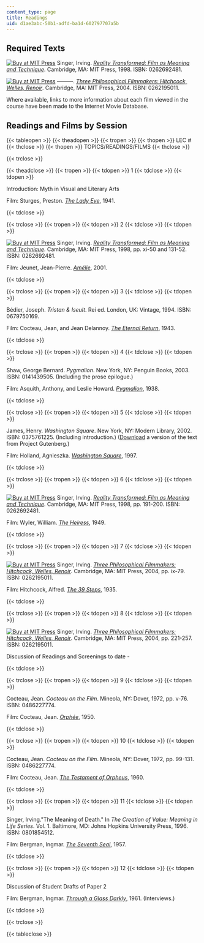```yaml
---
content_type: page
title: Readings
uid: d1ae3abc-50b1-adfd-ba1d-602797707a5b
---
```


Required Texts
--------------

[![Buy at MIT Press](/images/mp_logo.gif)](https://mitpress.mit.edu/books/reality-transformed) Singer, Irving. [_Reality Transformed: Film as Meaning and Technique_](https://mitpress.mit.edu/books/reality-transformed). Cambridge, MA: MIT Press, 1998. ISBN: 0262692481.

[![Buy at MIT Press](/images/mp_logo.gif)](https://mitpress.mit.edu/books/three-philosophical-filmmakers) ———. [_Three Philosophical Filmmakers: Hitchcock, Welles, Renoir_](https://mitpress.mit.edu/books/three-philosophical-filmmakers). Cambridge, MA: MIT Press, 2004. ISBN: 0262195011.

Where available, links to more information about each film viewed in the course have been made to the Internet Movie Database.

Readings and Films by Session
-----------------------------

{{< tableopen >}}
{{< theadopen >}}
{{< tropen >}}
{{< thopen >}}
LEC #
{{< thclose >}}
{{< thopen >}}
TOPICS/READINGS/FILMS
{{< thclose >}}

{{< trclose >}}

{{< theadclose >}}
{{< tropen >}}
{{< tdopen >}}
1
{{< tdclose >}}
{{< tdopen >}}


Introduction: Myth in Visual and Literary Arts

Film: Sturges, Preston. [_The Lady Eve_](http://www.imdb.com/title/tt0033804/), 1941.


{{< tdclose >}}

{{< trclose >}}
{{< tropen >}}
{{< tdopen >}}
2
{{< tdclose >}}
{{< tdopen >}}


[![Buy at MIT Press](/images/mp_logo.gif)](https://mitpress.mit.edu/books/reality-transformed) Singer, Irving. [_Reality Transformed: Film as Meaning and Technique_](https://mitpress.mit.edu/books/reality-transformed). Cambridge, MA: MIT Press, 1998, pp. xi-50 and 131-52. ISBN: 0262692481.

Film: Jeunet, Jean-Pierre. [_Amélie_](http://www.imdb.com/title/tt0211915/), 2001.


{{< tdclose >}}

{{< trclose >}}
{{< tropen >}}
{{< tdopen >}}
3
{{< tdclose >}}
{{< tdopen >}}


Bédier, Joseph. _Tristan & Iseult_. Rei ed. London, UK: Vintage, 1994. ISBN: 0679750169.

Film: Cocteau, Jean, and Jean Delannoy. [_The Eternal Return_](http://www.imdb.com/title/tt0036566/), 1943.


{{< tdclose >}}

{{< trclose >}}
{{< tropen >}}
{{< tdopen >}}
4
{{< tdclose >}}
{{< tdopen >}}


Shaw, George Bernard. _Pygmalion_. New York, NY: Penguin Books, 2003. ISBN: 0141439505. (Including the prose epilogue.)

Film: Asquith, Anthony, and Leslie Howard. [_Pygmalion_](http://www.imdb.com/title/tt0030637/), 1938.


{{< tdclose >}}

{{< trclose >}}
{{< tropen >}}
{{< tdopen >}}
5
{{< tdclose >}}
{{< tdopen >}}


James, Henry. _Washington Square_. New York, NY: Modern Library, 2002. ISBN: 0375761225. (Including introduction.) ([Download](http://www.gutenberg.org/etext/2870) a version of the text from Project Gutenberg.)

Film: Holland, Agnieszka. [_Washington Square_](http://www.imdb.com/title/tt0120481/), 1997.


{{< tdclose >}}

{{< trclose >}}
{{< tropen >}}
{{< tdopen >}}
6
{{< tdclose >}}
{{< tdopen >}}


[![Buy at MIT Press](/images/mp_logo.gif)](https://mitpress.mit.edu/books/reality-transformed) Singer, Irving. [_Reality Transformed: Film as Meaning and Technique_](https://mitpress.mit.edu/books/reality-transformed). Cambridge, MA: MIT Press, 1998, pp. 191-200. ISBN: 0262692481.

Film: Wyler, William. [_The Heiress_](http://www.imdb.com/title/tt0041452/), 1949.


{{< tdclose >}}

{{< trclose >}}
{{< tropen >}}
{{< tdopen >}}
7
{{< tdclose >}}
{{< tdopen >}}


[![Buy at MIT Press](/images/mp_logo.gif)](https://mitpress.mit.edu/books/three-philosophical-filmmakers) Singer, Irving. [_Three Philosophical Filmmakers: Hitchcock, Welles, Renoir_](https://mitpress.mit.edu/books/three-philosophical-filmmakers). Cambridge, MA: MIT Press, 2004, pp. ix-79. ISBN: 0262195011.

Film: Hitchcock, Alfred. [_The 39 Steps_](http://www.imdb.com/title/tt0026029/), 1935.


{{< tdclose >}}

{{< trclose >}}
{{< tropen >}}
{{< tdopen >}}
8
{{< tdclose >}}
{{< tdopen >}}


[![Buy at MIT Press](/images/mp_logo.gif)](https://mitpress.mit.edu/books/three-philosophical-filmmakers) Singer, Irving. [_Three Philosophical Filmmakers: Hitchcock, Welles, Renoir_](https://mitpress.mit.edu/books/three-philosophical-filmmakers). Cambridge, MA: MIT Press, 2004, pp. 221-257. ISBN: 0262195011.

Discussion of Readings and Screenings to date -


{{< tdclose >}}

{{< trclose >}}
{{< tropen >}}
{{< tdopen >}}
9
{{< tdclose >}}
{{< tdopen >}}


Cocteau, Jean. _Cocteau on the Film_. Mineola, NY: Dover, 1972, pp. v-76. ISBN: 0486227774.

Film: Cocteau, Jean. [_Orphée_](http://www.imdb.com/title/tt0041719/), 1950.


{{< tdclose >}}

{{< trclose >}}
{{< tropen >}}
{{< tdopen >}}
10
{{< tdclose >}}
{{< tdopen >}}


Cocteau, Jean. _Cocteau on the Film_. Mineola, NY: Dover, 1972, pp. 99-131. ISBN: 0486227774.

Film: Cocteau, Jean. [_The Testament of Orpheus_](http://www.imdb.com/title/tt0054377/), 1960.


{{< tdclose >}}

{{< trclose >}}
{{< tropen >}}
{{< tdopen >}}
11
{{< tdclose >}}
{{< tdopen >}}


Singer, Irving."The Meaning of Death." In _The Creation of Value: Meaning in Life Series_. Vol. 1. Baltimore, MD: Johns Hopkins University Press, 1996. ISBN: 0801854512.

Film: Bergman, Ingmar. [_The Seventh Seal_](http://www.imdb.com/title/tt0050976/), 1957.


{{< tdclose >}}

{{< trclose >}}
{{< tropen >}}
{{< tdopen >}}
12
{{< tdclose >}}
{{< tdopen >}}


Discussion of Student Drafts of Paper 2

Film: Bergman, Ingmar. [_Through a Glass Darkly_](http://www.imdb.com/title/tt0055499/), 1961. (Interviews.)


{{< tdclose >}}

{{< trclose >}}

{{< tableclose >}}
